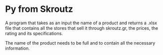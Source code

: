 # Py from Skroutz

A program that takes as an input the name of a product and returns a .xlsx file that contains all the stores that sell it through skroutz.gr, the prices, the rating and its specifications.

The name of the product needs to be full and to contain all the necessary information.